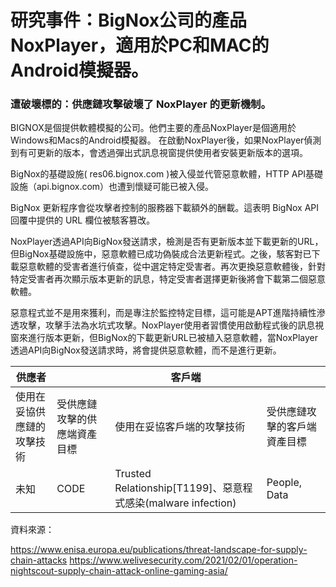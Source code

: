 # 研究事件：BigNox公司的產品NoxPlayer，適用於PC和MAC的Android模擬器。 

### 遭破壞標的：供應鏈攻擊破壞了 NoxPlayer 的更新機制。 

BIGNOX是個提供軟體模擬的公司。他們主要的產品NoxPlayer是個適用於Windows和Macs的Android模擬器。 
在啟動NoxPlayer後，如果NoxPlayer偵測到有可更新的版本，會透過彈出式訊息視窗提供使用者安裝更新版本的選項。 

BigNox的基礎設施( res06.bignox.com )被入侵並代管惡意軟體，HTTP API基礎設施（api.bignox.com）也遭到懷疑可能已被入侵。 

BigNox 更新程序會從攻擊者控制的服務器下載額外的酬載。這表明 BigNox API 回覆中提供的 URL 欄位被駭客篡改。 

NoxPlayer透過API向BigNox發送請求，檢測是否有更新版本並下載更新的URL，但BigNox基礎設施中，惡意軟體已成功偽裝成合法更新程式。之後，駭客對已下載惡意軟體的受害者進行偵查，從中選定特定受害者。再次更換惡意軟體後，針對特定受害者再次顯示版本更新的訊息，特定受害者選擇更新後將會下載第二個惡意軟體。 


惡意程式並不是用來獲利，而是專注於監控特定目標，這可能是APT進階持續性滲透攻擊，攻擊手法為水坑式攻擊。NoxPlayer使用者習慣使用啟動程式後的訊息視窗來進行版本更新，但BigNox的下載更新URL已被植入惡意軟體，當NoxPlayer透過API向BigNox發送請求時，將會提供惡意軟體，而不是進行更新。 

 
|供應者 | |客戶端| | 
|------|------|------|------|
|使用在妥協供應鏈的攻擊技術 |受供應鏈攻擊的供應端資產目標 |使用在妥協客戶端的攻擊技術 |受供應鏈攻擊的客戶端資產目標|
|未知|CODE|Trusted Relationship[T1199]、惡意程式感染(malware infection)|People,  Data |

 
資料來源：

https://www.enisa.europa.eu/publications/threat-landscape-for-supply-chain-attacks 
https://www.welivesecurity.com/2021/02/01/operation-nightscout-supply-chain-attack-online-gaming-asia/ 
